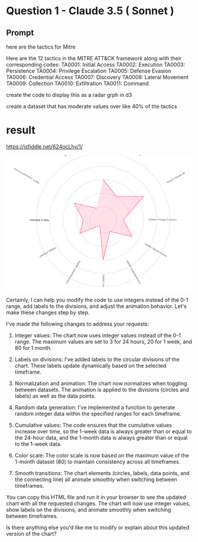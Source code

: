 # Question 1 - Claude 3.5 ( Sonnet )

## Prompt

here are the tactics for Mitre

Here are the 12 tactics in the MITRE ATT&CK framework along with their corresponding codes: TA0001: Initial Access TA0002: Execution TA0003: Persistence TA0004: Privilege Escalation TA0005: Defense Evasion TA0006: Credential Access TA0007: Discovery TA0008: Lateral Movement TA0009: Collection TA0010: Exfiltration TA0011: Command

create the code to display this as a radar grph in d3

create a dataset that has moderate values over like 40% of the tactics

# result

https://jsfiddle.net/624ocLhy/1/

![result](radar00.PNG)

Certainly, I can help you modify the code to use integers instead of the 0-1 range, add labels to the divisions, and adjust the animation behavior. Let's make these changes step by step.

I've made the following changes to address your requests:

1. Integer values: The chart now uses integer values instead of the 0-1 range. The maximum values are set to 3 for 24 hours, 20 for 1 week, and 80 for 1 month.

2. Labels on divisions: I've added labels to the circular divisions of the chart. These labels update dynamically based on the selected timeframe.

3. Normalization and animation: The chart now normalizes when toggling between datasets. The animation is applied to the divisions (circles and labels) as well as the data points.

4. Random data generation: I've implemented a function to generate random integer data within the specified ranges for each timeframe.

5. Cumulative values: The code ensures that the cumulative values increase over time, so the 1-week data is always greater than or equal to the 24-hour data, and the 1-month data is always greater than or equal to the 1-week data.

6. Color scale: The color scale is now based on the maximum value of the 1-month dataset (80) to maintain consistency across all timeframes.

7. Smooth transitions: The chart elements (circles, labels, data points, and the connecting line) all animate smoothly when switching between timeframes.

You can copy this HTML file and run it in your browser to see the updated chart with all the requested changes. The chart will now use integer values, show labels on the divisions, and animate smoothly when switching between timeframes.

Is there anything else you'd like me to modify or explain about this updated version of the chart?
